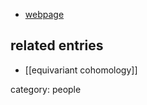 

* [webpage](https://sites.google.com/site/abrammath/home)

## related entries

* [[equivariant cohomology]]


category: people
